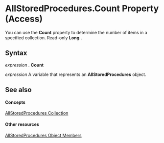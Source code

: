 
# AllStoredProcedures.Count Property (Access)

You can use the  **Count** property to determine the number of items in a specified collection. Read-only **Long** .


## Syntax

 _expression_ . **Count**

 _expression_ A variable that represents an **AllStoredProcedures** object.


## See also


#### Concepts


[AllStoredProcedures Collection](896f4c2c-273c-2849-0f06-d75fa515c44a.md)
#### Other resources


[AllStoredProcedures Object Members](36a5b27f-9a95-d7e4-bca1-7de9252893a4.md)
